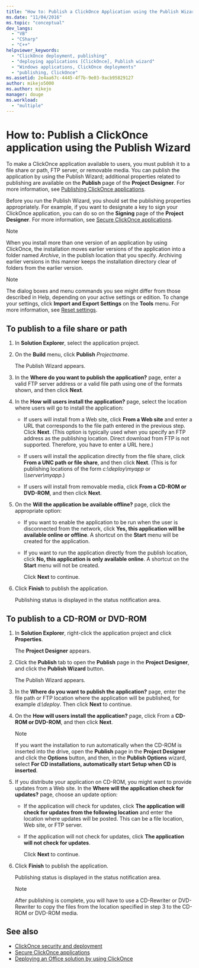 ```yaml
---
title: "How to: Publish a ClickOnce Application using the Publish Wizard | Microsoft Docs"
ms.date: "11/04/2016"
ms.topic: "conceptual"
dev_langs:
  - "VB"
  - "CSharp"
  - "C++"
helpviewer_keywords:
  - "ClickOnce deployment, publishing"
  - "deploying applications [ClickOnce], Publish wizard"
  - "Windows applications, ClickOnce deployments"
  - "publishing, ClickOnce"
ms.assetid: 2e4aa67c-4445-4f7b-9e03-9acb95829127
author: mikejo5000
ms.author: mikejo
manager: douge
ms.workload:
  - "multiple"
---
```

# How to: Publish a ClickOnce application using the Publish Wizard
To make a ClickOnce application available to users, you must publish it to a file share or path, FTP server, or removable media. You can publish the application by using the Publish Wizard; additional properties related to publishing are available on the **Publish** page of the **Project Designer**. For more information, see [Publishing ClickOnce applications](../deployment/publishing-clickonce-applications.md).

Before you run the Publish Wizard, you should set the publishing properties appropriately. For example, if you want to designate a key to sign your ClickOnce application, you can do so on the **Signing** page of the **Project Designer**. For more information, see [Secure ClickOnce applications](../deployment/securing-clickonce-applications.md).

> [!NOTE]
> When you install more than one version of an application by using ClickOnce, the installation moves earlier versions of the application into a folder named *Archive*, in the publish location that you specify. Archiving earlier versions in this manner keeps the installation directory clear of folders from the earlier version.

> [!NOTE]
> The dialog boxes and menu commands you see might differ from those described in Help, depending on your active settings or edition. To change your settings, click **Import and Export Settings** on the **Tools** menu. For more information, see [Reset settings](../ide/environment-settings.md#reset-settings).

## To publish to a file share or path

1. In **Solution Explorer**, select the application project.

2. On the **Build** menu, click **Publish** *Projectname*.

    The Publish Wizard appears.

3. In the **Where do you want to publish the application?** page, enter a valid FTP server address or a valid file path using one of the formats shown, and then click **Next**.

4. In the **How will users install the application?** page, select the location where users will go to install the application:

   -   If users will install from a Web site, click **From a Web site** and enter a URL that corresponds to the file path entered in the previous step. Click **Next**. (This option is typically used when you specify an FTP address as the publishing location. Direct download from FTP is not supported. Therefore, you have to enter a URL here.)

   -   If users will install the application directly from the file share, click **From a UNC path or file share**, and then click **Next**. (This is for publishing locations of the form *c:\deploy\myapp* or *\\\server\myapp*.)

   -   If users will install from removable media, click **From a CD-ROM or DVD-ROM**, and then click **Next**.

5. On the **Will the application be available offline?** page, click the appropriate option:

   - If you want to enable the application to be run when the user is disconnected from the network, click **Yes, this application will be available online or offline**. A shortcut on the **Start** menu will be created for the application.

   - If you want to run the application directly from the publish location, click **No, this application is only available online**. A shortcut on the **Start** menu will not be created.

     Click **Next** to continue.

6. Click **Finish** to publish the application.

    Publishing status is displayed in the status notification area.

## To publish to a CD-ROM or DVD-ROM

1. In **Solution Explorer**, right-click the application project and click **Properties**.

    The **Project Designer** appears.

2. Click the **Publish** tab to open the **Publish** page in the **Project Designer**, and click the **Publish Wizard** button.

    The Publish Wizard appears.

3. In the **Where do you want to publish the application?** page, enter the file path or FTP location where the application will be published, for example *d:\deploy*. Then click **Next** to continue.

4. On the **How will users install the application?** page, click From a **CD-ROM or DVD-ROM**, and then click **Next**.

   > [!NOTE]
   >  If you want the installation to run automatically when the CD-ROM is inserted into the drive, open the **Publish** page in the **Project Designer** and click the **Options** button, and then, in the **Publish Options** wizard, select **For CD installations, automatically start Setup when CD is inserted**.

5. If you distribute your application on CD-ROM, you might want to provide updates from a Web site. In the **Where will the application check for updates?** page, choose an update option:

   - If the application will check for updates, click **The application will check for updates from the following location** and enter the location where updates will be posted. This can be a file location, Web site, or FTP server.

   - If the application will not check for updates, click **The application will not check for updates**.

     Click **Next** to continue.

6. Click **Finish** to publish the application.

    Publishing status is displayed in the status notification area.

   > [!NOTE]
   >  After publishing is complete, you will have to use a CD-Rewriter or DVD-Rewriter to copy the files from the location specified in step 3 to the CD-ROM or DVD-ROM media.

## See also

- [ClickOnce security and deployment](../deployment/clickonce-security-and-deployment.md)
- [Secure ClickOnce applications](../deployment/securing-clickonce-applications.md)
- [Deploying an Office solution by using ClickOnce](../vsto/deploying-an-office-solution-by-using-clickonce.md)